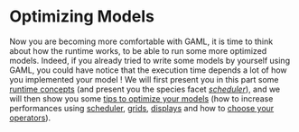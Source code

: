 # Optimizing Models

Now you are becoming more comfortable with GAML, it is time to think about how the runtime works, to be able to run some more optimized models. Indeed, if you already tried to write some models by yourself using GAML, you could have notice that the execution time depends a lot of how you implemented your model !
We will first present you in this part some [runtime concepts](RuntimeConcepts) (and present you the species facet [_scheduler_](https://github)), and we will then show you some [tips to optimize your models](OptimizingModels) (how to increase performances using [scheduler](https://github), [grids](https://github), [displays](https://github) and how to [choose your operators](https://github)). 